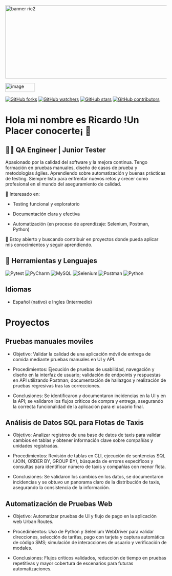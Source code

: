 <img width="562" height="228" alt="banner ric2" src="https://github.com/user-attachments/assets/d0477f34-8b11-45da-b26d-c7f072ca5777" />

[<img width="91" height="28" alt="image" src="https://github.com/user-attachments/assets/09e24e34-b19a-43e4-bcf8-51df1303096b" />](https://www.linkedin.com/in/richard-g%C3%B3mora/)

[![GitHub forks](https://img.shields.io/github/forks/Naereen/StrapDown.js.svg?style=social&label=Fork&maxAge=2592000)](https://GitHub.com/Naereen/StrapDown.js/network/) [![GitHub watchers](https://img.shields.io/github/watchers/Naereen/StrapDown.js.svg?style=social&label=Watch&maxAge=2592000)](https://GitHub.com/Naereen/StrapDown.js/watchers/) [![GitHub stars](https://img.shields.io/github/stars/Naereen/StrapDown.js.svg?style=social&label=Star&maxAge=2592000)](https://GitHub.com/Naereen/StrapDown.js/stargazers/) [![GitHub contributors](https://img.shields.io/github/contributors/Naereen/badges.svg)](https://GitHub.com/Naereen/badges/graphs/contributors/)





# Hola mi nombre es Ricardo !Un Placer conocerte¡ 👋

## 👨‍💻 QA Engineer | Junior Tester

Apasionado por la calidad del software y la mejora continua. Tengo formación en pruebas manuales, diseño de casos de prueba y metodologías ágiles. Aprendiendo sobre automatización y buenas prácticas de testing. Siempre listo para enfrentar nuevos retos y crecer como profesional en el mundo del aseguramiento de calidad.

📌 Interesado en:

- Testing funcional y exploratorio

- Documentación clara y efectiva

- Automatización (en proceso de aprendizaje: Selenium, Postman, Python)

🚀 Estoy abierto y buscando contribuir en proyectos donde pueda aplicar mis conocimientos y seguir aprendiendo.

## 🔗 Herramientas y Lenguajes

![Pytest](https://img.shields.io/badge/pytest-%23ffffff.svg?style=for-the-badge&logo=pytest&logoColor=2f9fe3) ![PyCharm](https://img.shields.io/badge/pycharm-143?style=for-the-badge&logo=pycharm&logoColor=black&color=black&labelColor=green) ![MySQL](https://img.shields.io/badge/mysql-4479A1.svg?style=for-the-badge&logo=mysql&logoColor=white) ![Selenium](https://img.shields.io/badge/-selenium-%43B02A?style=for-the-badge&logo=selenium&logoColor=white) ![Postman](https://img.shields.io/badge/Postman-FF6C37?style=for-the-badge&logo=postman&logoColor=white) ![Python](https://img.shields.io/badge/python-3670A0?style=for-the-badge&logo=python&logoColor=ffdd54)

## Idiomas
- Español (nativo) e Ingles (Intermedio)

# Proyectos

## Pruebas manuales moviles
- Objetivo: Validar la calidad de una aplicación móvil de entrega de comida mediante pruebas manuales en UI y API.

- Procedimientos: Ejecución de pruebas de usabilidad, navegación y diseño en la interfaz de usuario; validación de endpoints y respuestas en API utilizando Postman; documentación de hallazgos y realización de pruebas regresivas tras las correcciones.

- Conclusiones: Se identificaron y documentaron incidencias en la UI y en la API; se validaron los flujos críticos de compra y entrega, asegurando la correcta funcionalidad de la aplicación para el usuario final.

## Análisis de Datos SQL para Flotas de Taxis
- Objetivo: Analizar registros de una base de datos de taxis para validar cambios en tablas y obtener información clave sobre compañías y unidades registradas.

- Procedimientos: Revisión de tablas en CLI, ejecución de sentencias SQL (JOIN, ORDER BY, GROUP BY), búsqueda de errores específicos y consultas para identificar número de taxis y compañías con menor flota.

- Conclusiones: Se validaron los cambios en los datos, se documentaron incidencias y se obtuvo un panorama claro de la distribución de taxis, asegurando la consistencia de la información.

## Automatización de Pruebas Web

- Objetivo: Automatizar pruebas de UI y flujo de pago en la aplicación web Urban Routes.

- Procedimientos: Uso de Python y Selenium WebDriver para validar direcciones, selección de tarifas, pago con tarjeta y captura automática de código SMS; simulación de interacciones de usuario y verificación de modales.

- Conclusiones: Flujos críticos validados, reducción de tiempo en pruebas repetitivas y mayor cobertura de escenarios para futuras automatizaciones.

<!--
**90Rich/90Rich** is a ✨ _special_ ✨ repository because its `README.md` (this file) appears on your GitHub profile.>

Here are some ideas to get you started:

- 🔭 I’m currently working on ...
- 🌱 I’m currently learning ...
- 👯 I’m looking to collaborate on ...
- 🤔 I’m looking for help with ...
- 💬 Ask me about ...
- 📫 How to reach me: ...
- 😄 Pronouns: ...
- ⚡ Fun fact: ...
-->

